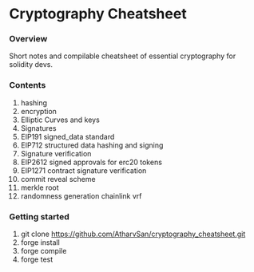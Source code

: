 # Cryptography Cheatsheet

### Overview
Short notes and compilable cheatsheet of essential cryptography for solidity devs.

### Contents
1. hashing
2. encryption
3. Elliptic Curves and keys
4. Signatures
5. EIP191 signed_data standard
6. EIP712 structured data hashing and signing
7. Signature verification
8. EIP2612 signed approvals for erc20 tokens
9. EIP1271 contract signature verification
10. commit reveal scheme
11. merkle root
12. randomness generation chainlink vrf

### Getting started
1. git clone https://github.com/AtharvSan/cryptography_cheatsheet.git
2. forge install
3. forge compile
4. forge test